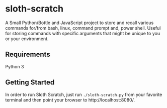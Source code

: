 # sloth-scratch
A Small Python/Bottle and JavaScript project to store and recall various commands for/from bash, linux, command prompt and, power shell.  Useful for storing commands with specific arguments that might be unique to you or your environment.

## Requirements
Python 3

## Getting Started
In order to run Sloth Scratch, just run `./sloth-scratch.py` from your favorite terminal and then point your browser to http://localhost:8080/.

